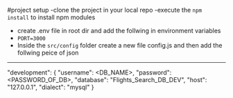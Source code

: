 #project setup
 -clone the project in your local repo
 -execute the `npm install` to install npm modules
 - create .env file in root dir and add the follwing in environment variables
 - `PORT=3000`
 - Inside the  `src/config` folder create a new file config.js and then add the follwing peice of json
 -------
 "development": {
    "username": <DB_NAME>,
    "password": <PASSWORD_OF_DB>,
    "database": "Flights_Search_DB_DEV",
    "host": "127.0.0.1",
    "dialect": "mysql"
  }